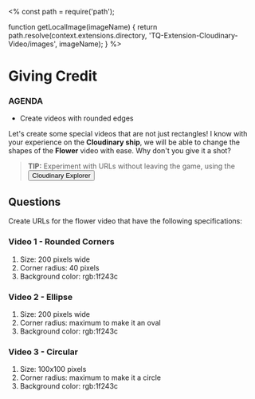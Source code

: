 <%
const path = require('path');

function getLocalImage(imageName) {
return path.resolve(context.extensions.directory,
'TQ-Extension-Cloudinary-Video/images', imageName);
}
%>
# Giving Credit
<div class="aside">
    <h3>AGENDA</h3>
    <ul>
      <li>Create videos with rounded edges</li>
    </ul>
</div>

Let's create some special videos that are not just rectangles! I know with your experience on the **Cloudinary ship**, we will be able to change the shapes of the **Flower** video with ease. Why don't you give it a shot?

> <b>TIP:</b> Experiment with URLs without leaving the game, using the <button onclick='window.CloudinaryBrowser.showUrlExplorer();'>Cloudinary Explorer</button>

## <a name="questions">Questions</a>
Create URLs for the flower video that have the following specifications:

### Video 1 - Rounded Corners
1. Size: 200 pixels wide
2. Corner radius: 40 pixels
3. Background color: rgb:1f243c

### Video 2 - Ellipse

1. Size: 200 pixels wide
2. Corner radius: maximum to make it an oval
3. Background color: rgb:1f243c

### Video 3 - Circular

1. Size: 100x100 pixels
2. Corner radius: maximum to make it a circle
3. Background color: rgb:1f243c
